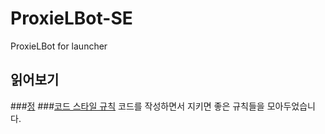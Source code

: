# ProxieLBot-SE
ProxieLBot for launcher
## 읽어보기
###[정](about.md)
###[코드 스타일 규칙](res/CodeStyle.md)
코드를 작성하면서 지키면 좋은 규칙들을 모아두었습니다.